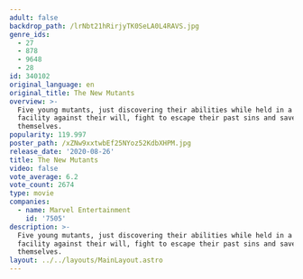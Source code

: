 ```yaml
---
adult: false
backdrop_path: /lrNbt21hRirjyTK0SeLA0L4RAVS.jpg
genre_ids:
  - 27
  - 878
  - 9648
  - 28
id: 340102
original_language: en
original_title: The New Mutants
overview: >-
  Five young mutants, just discovering their abilities while held in a secret
  facility against their will, fight to escape their past sins and save
  themselves.
popularity: 119.997
poster_path: /xZNw9xxtwbEf25NYoz52KdbXHPM.jpg
release_date: '2020-08-26'
title: The New Mutants
video: false
vote_average: 6.2
vote_count: 2674
type: movie
companies:
  - name: Marvel Entertainment
    id: '7505'
description: >-
  Five young mutants, just discovering their abilities while held in a secret
  facility against their will, fight to escape their past sins and save
  themselves.
layout: ../../layouts/MainLayout.astro
---
```


